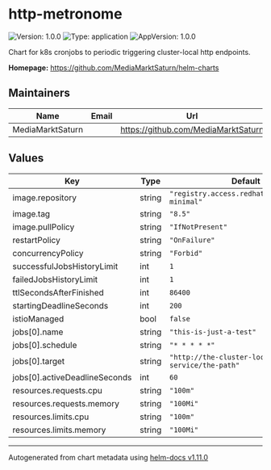 # http-metronome

![Version: 1.0.0](https://img.shields.io/badge/Version-1.0.0-informational?style=flat-square) ![Type: application](https://img.shields.io/badge/Type-application-informational?style=flat-square) ![AppVersion: 1.0.0](https://img.shields.io/badge/AppVersion-1.0.0-informational?style=flat-square)

Chart for k8s cronjobs to periodic triggering cluster-local http endpoints.

**Homepage:** <https://github.com/MediaMarktSaturn/helm-charts>

## Maintainers

| Name | Email | Url |
| ---- | ------ | --- |
| MediaMarktSaturn |  | <https://github.com/MediaMarktSaturn> |

## Values

| Key | Type | Default | Description |
|-----|------|---------|-------------|
| image.repository | string | `"registry.access.redhat.com/ubi8/ubi-minimal"` |  |
| image.tag | string | `"8.5"` |  |
| image.pullPolicy | string | `"IfNotPresent"` |  |
| restartPolicy | string | `"OnFailure"` |  |
| concurrencyPolicy | string | `"Forbid"` |  |
| successfulJobsHistoryLimit | int | `1` |  |
| failedJobsHistoryLimit | int | `1` |  |
| ttlSecondsAfterFinished | int | `86400` |  |
| startingDeadlineSeconds | int | `200` |  |
| istioManaged | bool | `false` |  |
| jobs[0].name | string | `"this-is-just-a-test"` |  |
| jobs[0].schedule | string | `"* * * * *"` |  |
| jobs[0].target | string | `"http://the-cluster-local-service/the-path"` |  |
| jobs[0].activeDeadlineSeconds | int | `60` |  |
| resources.requests.cpu | string | `"100m"` |  |
| resources.requests.memory | string | `"100Mi"` |  |
| resources.limits.cpu | string | `"100m"` |  |
| resources.limits.memory | string | `"100Mi"` |  |

----------------------------------------------
Autogenerated from chart metadata using [helm-docs v1.11.0](https://github.com/norwoodj/helm-docs/releases/v1.11.0)
